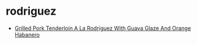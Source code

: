 # rodriguez

 * [Grilled Pork Tenderloin A La Rodriguez With Guava Glaze And Orange Habanero](../index/g/grilled-pork-tenderloin-a-la-rodriguez-with-guava-glaze-and-orange-habanero-234838.json)
